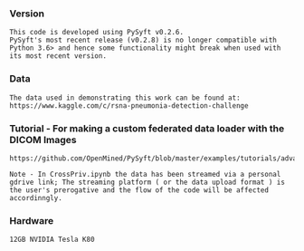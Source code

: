 ### Version
```
This code is developed using PySyft v0.2.6. 
PySyft's most recent release (v0.2.8) is no longer compatible with Python 3.6> and hence some functionality might break when used with its most recent version.

```
### Data 
```
The data used in demonstrating this work can be found at: https://www.kaggle.com/c/rsna-pneumonia-detection-challenge
```
### Tutorial - For making a custom federated data loader with the DICOM Images 
```
https://github.com/OpenMined/PySyft/blob/master/examples/tutorials/advanced/Federated%20Dataset.ipynb

Note - In CrossPriv.ipynb the data has been streamed via a personal gdrive link; The streaming platform ( or the data upload format ) is the user's prerogative and the flow of the code will be affected accordinngly. 
```

### Hardware 
```
12GB NVIDIA Tesla K80 
```
